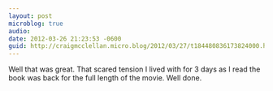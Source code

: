 ```yaml
---
layout: post
microblog: true
audio: 
date: 2012-03-26 21:23:53 -0600
guid: http://craigmcclellan.micro.blog/2012/03/27/t184480836173824000.html
---
```

Well that was great. That scared tension I lived with for 3 days as I read the book was back for the full length of the movie. Well done.
